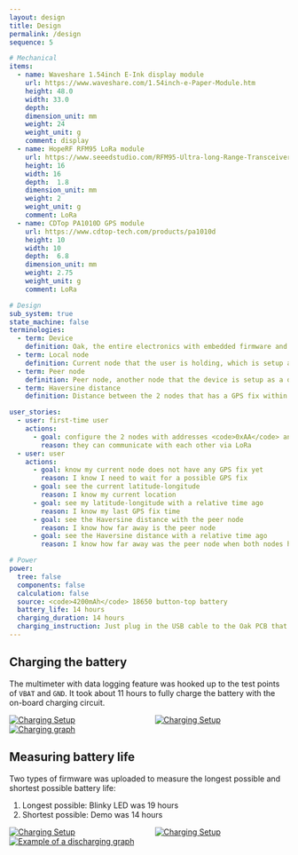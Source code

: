 ```yaml
---
layout: design
title: Design
permalink: /design
sequence: 5

# Mechanical
items:
  - name: Waveshare 1.54inch E-Ink display module
    url: https://www.waveshare.com/1.54inch-e-Paper-Module.htm
    height: 48.0
    width: 33.0
    depth:
    dimension_unit: mm
    weight: 24
    weight_unit: g
    comment: display
  - name: HopeRF RFM95 LoRa module
    url: https://www.seeedstudio.com/RFM95-Ultra-long-Range-Transceiver-Module-LoRa-Module-support-868M-frequency-p-2807.html
    height: 16
    width: 16
    depth:  1.8
    dimension_unit: mm
    weight: 2
    weight_unit: g
    comment: LoRa
  - name: CDTop PA1010D GPS module
    url: https://www.cdtop-tech.com/products/pa1010d
    height: 10
    width: 10
    depth:  6.8
    dimension_unit: mm
    weight: 2.75
    weight_unit: g
    comment: LoRa

# Design
sub_system: true
state_machine: false
terminologies:
  - term: Device
    definition: Oak, the entire electronics with embedded firmware and associated software
  - term: Local node
    definition: Current node that the user is holding, which is setup as a current node for LoRa peer-to-peer communication
  - term: Peer node
    definition: Peer node, another node that the device is setup as a destination for LoRa peer-to-peer communication
  - term: Haversine distance
    definition: Distance between the 2 nodes that has a GPS fix within 5 seconds of each other

user_stories:
  - user: first-time user
    actions:
      - goal: configure the 2 nodes with addresses <code>0xAA</code> and <code>0xBB</code>
        reason: they can communicate with each other via LoRa
  - user: user
    actions:
      - goal: know my current node does not have any GPS fix yet
        reason: I know I need to wait for a possible GPS fix
      - goal: see the current latitude-longitude
        reason: I know my current location
      - goal: see my latitude-longitude with a relative time ago
        reason: I know my last GPS fix time
      - goal: see the Haversine distance with the peer node
        reason: I know how far away is the peer node
      - goal: see the Haversine distance with a relative time ago
        reason: I know how far away was the peer node when both nodes had a GPS fix

# Power
power:
  tree: false
  components: false
  calculation: false
  source: <code>4200mAh</code> 18650 button-top battery
  battery_life: 14 hours
  charging_duration: 14 hours
  charging_instruction: Just plug in the USB cable to the Oak PCB that has the 18650 battery in the holder at the back. RED Charging LED will light up when charging. The battery will be fully charged when the RED Charging LED turns off.
---
```


<section class="section is-small">
  <div class="container">
    <h2 class="title is-1">Charging the battery</h2>
    <div class="content is-medium">
      <p>The multimeter with data logging feature was hooked up to the test points of <code>VBAT</code> and <code>GND</code>. It took about 11 hours to fully charge the battery with the on-board charging circuit.</p>
      <div class="container">
        <div class="columns is-multiline is-desktop">
          <div class="column is-half">
            <a href="{{site.url}}/images/design/charging-setup-1.jpg"><img src="{{site.url}}/images/design/charging-setup-1.jpg" alt="Charging Setup"></a>
          </div>
          <div class="column is-half">
            <a href="{{site.url}}/images/design/charging-setup-2.jpg"><img src="{{site.url}}/images/design/charging-setup-2.jpg" alt="Charging Setup"></a>
          </div>
        </div>
      </div>
      <a href="{{site.url}}/images/design/charging.png">
        <img src="{{site.url}}/images/design/charging.png" alt="Charging graph">
      </a>
    </div>
    <h2 class="title is-1">Measuring battery life</h2>
    <div class="content is-medium">
      <p>Two types of firmware was uploaded to measure the longest possible and shortest possible battery life:</p>
      <ol>
        <li>Longest possible: Blinky LED was 19 hours</li>
        <li>Shortest possible: Demo was 14 hours</li>
      </ol>
      <div class="container">
        <div class="columns is-multiline is-desktop">
          <div class="column is-half">
            <a href="{{site.url}}/images/design/discharging-setup-1.jpg"><img src="{{site.url}}/images/design/discharging-setup-1.jpg" alt="Charging Setup"></a>
          </div>
          <div class="column is-half">
            <a href="{{site.url}}/images/design/discharging-setup-2.jpg"><img src="{{site.url}}/images/design/discharging-setup-2.jpg" alt="Charging Setup"></a>
          </div>
        </div>
      </div>
      <a href="{{site.url}}/images/design/discharging.png">
        <img src="{{site.url}}/images/design/discharging.png" alt="Example of a discharging graph">
      </a>
    </div>
  </div>
</section>
